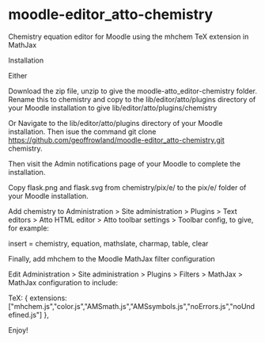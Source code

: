 moodle-editor_atto-chemistry
============================

Chemistry equation editor for Moodle using the mhchem TeX extension in MathJax

Installation

Either

Download the zip file, unzip to give the moodle-atto_editor-chemistry folder. Rename this to chemistry and copy to the lib/editor/atto/plugins directory of your Moodle installation to give lib/editor/atto/plugins/chemistry

Or
Navigate to the lib/editor/atto/plugins directory of your Moodle installation. Then isue the command
git clone https://github.com/geoffrowland/moodle-editor_atto-chemistry.git chemistry.

Then visit the Admin notifications page of your Moodle to complete the installation.

Copy flask.png and flask.svg from chemistry/pix/e/ to the pix/e/ folder of your Moodle installation.

Add chemistry to Administration > Site administration > Plugins > Text editors > Atto HTML editor > Atto toolbar settings > Toolbar config, to give, for example:

insert = chemistry, equation, mathslate, charmap, table, clear

Finally, add mhchem to the Moodle MathJax filter configuration

Edit Administration > Site administration > Plugins > Filters > MathJax > MathJax configuration to include:

TeX: {
  extensions: ["mhchem.js","color.js","AMSmath.js","AMSsymbols.js","noErrors.js","noUndefined.js"]
},

Enjoy!






